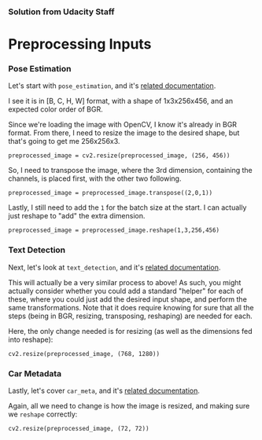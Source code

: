 ### Solution from Udacity Staff
# Preprocessing Inputs

### Pose Estimation

Let's start with `pose_estimation`, and it's [related documentation](https://docs.openvinotoolkit.org/latest/_models_intel_human_pose_estimation_0001_description_human_pose_estimation_0001.html).

I see it is in [B, C, H, W] format, with a shape of 1x3x256x456, and an expected color order
of BGR.

Since we're loading the image with OpenCV, I know it's already in BGR format. From there, 
I need to resize the image to the desired shape, but that's going to get me 256x256x3.

```
preprocessed_image = cv2.resize(preprocessed_image, (256, 456))
```

So, I need to transpose the image, where the 3rd dimension, containing the channels,
is placed first, with the other two following.

```
preprocessed_image = preprocessed_image.transpose((2,0,1))
```

Lastly, I still need to add the `1` for the batch size at the start. I can actually just reshape
to "add" the extra dimension.

```
preprocessed_image = preprocessed_image.reshape(1,3,256,456)
```

### Text Detection

Next, let's look at `text_detection`, and it's [related documentation](http://docs.openvinotoolkit.org/latest/_models_intel_text_detection_0004_description_text_detection_0004.html).

This will actually be a very similar process to above! As such, you might actually consider
whether you could add a standard "helper" for each of these, where you could just add the
desired input shape, and perform the same transformations. Note that it does require knowing
for sure that all the steps (being in BGR, resizing, transposing, reshaping) are needed for each.

Here, the only change needed is for resizing (as well as the dimensions fed into reshape):

```
cv2.resize(preprocessed_image, (768, 1280))
```

### Car Metadata

Lastly, let's cover `car_meta`, and it's [related documentation](https://docs.openvinotoolkit.org/latest/_models_intel_vehicle_attributes_recognition_barrier_0039_description_vehicle_attributes_recognition_barrier_0039.html).

Again, all we need to change is how the image is resized, and making sure we `reshape` 
correctly:

```
cv2.resize(preprocessed_image, (72, 72))
```
